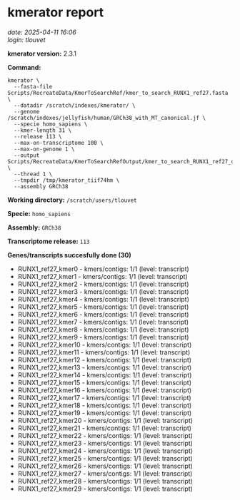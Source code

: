 # kmerator report
*date: 2025-04-11 16:06*  
*login: tlouvet*

**kmerator version:** 2.3.1

**Command:**

```
kmerator \
  --fasta-file Scripts/RecreateData/KmerToSearchRef/kmer_to_search_RUNX1_ref27.fasta \
  --datadir /scratch/indexes/kmerator/ \
  --genome /scratch/indexes/jellyfish/human/GRCh38_with_MT_canonical.jf \
  --specie homo_sapiens \
  --kmer-length 31 \
  --release 113 \
  --max-on-transcriptome 100 \
  --max-on-genome 1 \
  --output Scripts/RecreateData/KmerToSearchRefOutput/kmer_to_search_RUNX1_ref27_output \
  --thread 1 \
  --tmpdir /tmp/kmerator_tiif74hm \
  --assembly GRCh38
```

**Working directory:** `/scratch/users/tlouvet`

**Specie:** `homo_sapiens`

**Assembly:** `GRCh38`

**Transcriptome release:** `113`

**Genes/transcripts succesfully done (30)**

- RUNX1_ref27_kmer0 - kmers/contigs: 1/1 (level: transcript)
- RUNX1_ref27_kmer1 - kmers/contigs: 1/1 (level: transcript)
- RUNX1_ref27_kmer2 - kmers/contigs: 1/1 (level: transcript)
- RUNX1_ref27_kmer3 - kmers/contigs: 1/1 (level: transcript)
- RUNX1_ref27_kmer4 - kmers/contigs: 1/1 (level: transcript)
- RUNX1_ref27_kmer5 - kmers/contigs: 1/1 (level: transcript)
- RUNX1_ref27_kmer6 - kmers/contigs: 1/1 (level: transcript)
- RUNX1_ref27_kmer7 - kmers/contigs: 1/1 (level: transcript)
- RUNX1_ref27_kmer8 - kmers/contigs: 1/1 (level: transcript)
- RUNX1_ref27_kmer9 - kmers/contigs: 1/1 (level: transcript)
- RUNX1_ref27_kmer10 - kmers/contigs: 1/1 (level: transcript)
- RUNX1_ref27_kmer11 - kmers/contigs: 1/1 (level: transcript)
- RUNX1_ref27_kmer12 - kmers/contigs: 1/1 (level: transcript)
- RUNX1_ref27_kmer13 - kmers/contigs: 1/1 (level: transcript)
- RUNX1_ref27_kmer14 - kmers/contigs: 1/1 (level: transcript)
- RUNX1_ref27_kmer15 - kmers/contigs: 1/1 (level: transcript)
- RUNX1_ref27_kmer16 - kmers/contigs: 1/1 (level: transcript)
- RUNX1_ref27_kmer17 - kmers/contigs: 1/1 (level: transcript)
- RUNX1_ref27_kmer18 - kmers/contigs: 1/1 (level: transcript)
- RUNX1_ref27_kmer19 - kmers/contigs: 1/1 (level: transcript)
- RUNX1_ref27_kmer20 - kmers/contigs: 1/1 (level: transcript)
- RUNX1_ref27_kmer21 - kmers/contigs: 1/1 (level: transcript)
- RUNX1_ref27_kmer22 - kmers/contigs: 1/1 (level: transcript)
- RUNX1_ref27_kmer23 - kmers/contigs: 1/1 (level: transcript)
- RUNX1_ref27_kmer24 - kmers/contigs: 1/1 (level: transcript)
- RUNX1_ref27_kmer25 - kmers/contigs: 1/1 (level: transcript)
- RUNX1_ref27_kmer26 - kmers/contigs: 1/1 (level: transcript)
- RUNX1_ref27_kmer27 - kmers/contigs: 1/1 (level: transcript)
- RUNX1_ref27_kmer28 - kmers/contigs: 1/1 (level: transcript)
- RUNX1_ref27_kmer29 - kmers/contigs: 1/1 (level: transcript)
